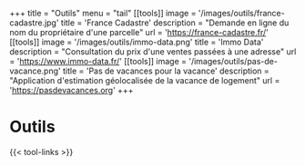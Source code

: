 +++
title = "Outils"
menu = "tail"
[[tools]]
  image = '/images/outils/france-cadastre.jpg'
  title = 'France Cadastre'
  description = "Demande en ligne du nom du propriétaire d'une parcelle"
  url = 'https://france-cadastre.fr/'
[[tools]]
  image = '/images/outils/immo-data.png'
  title = 'Immo Data'
  description = "Consultation du prix d'une ventes passées à une adresse"
  url = 'https://www.immo-data.fr/'
[[tools]]
  image = '/images/outils/pas-de-vacance.png'
  title = 'Pas de vacances pour la vacance'
  description = "Application d'estimation géolocalisée de la vacance de logement"
  url = 'https://pasdevacances.org'
+++

# Outils

{{< tool-links >}}
